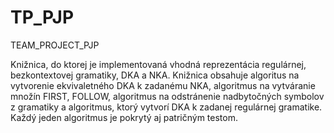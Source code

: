 # TP_PJP
TEAM_PROJECT_PJP

Knižnica, do ktorej je implementovaná vhodná reprezentácia regulárnej, bezkontextovej gramatiky, DKA a NKA. Knižnica obsahuje algoritus na vytvorenie ekvivaletného DKA k zadanému NKA, algoritmus na vytváranie množín FIRST, FOLLOW, algoritmus na odstránenie nadbytočných symbolov z gramatiky a algoritmus, ktorý vytvorí DKA k zadanej regulárnej gramatike. Každý jeden algoritmus je pokrytý aj patričným testom.
